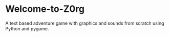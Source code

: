 # Welcome-to-Z0rg
A text based adventure game with graphics and sounds from scratch using Python and pygame.
